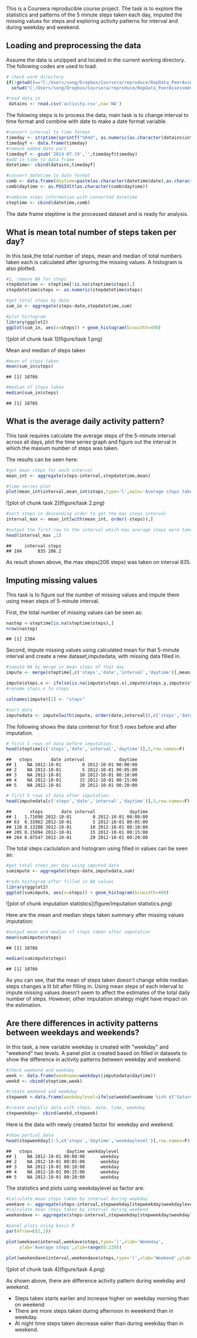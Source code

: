
This is a Coursera reproducible course project. The task is to explore the statistics and patterns of the 5 minute steps taken each day, imputed the missing values for steps and exploring activity patterns for interval and during weekday and weekend.  

## Loading and preprocessing the data

Assume the data is unzipped and located in the current working directory. The following codes are used to load.



```r
# check work directory
if(!getwd()=="C:/Users/song/Dropbox/Coursera/reproduce/RepData_PeerAssessment1")
  setwd("C:/Users/song/Dropbox/Coursera/reproduce/RepData_PeerAssessment1")

#read data in 
 datains <- read.csv('activity.csv',na='NA')
```

The folowing steps is to process the data, main task is to change interval to time format and combine with date to make a date format variable. 



```r
#convert interval to time format
timeday <- strptime(sprintf("%04d", as.numeric(as.character(datains$interval))), "%H%M")
timedayf <- data.frame(timeday)
#remove added date part 
timedayf <- gsub('2014-07-19','',timedayf$timeday)
#add in time to data frame
datetime<- cbind(datains,timedayf)

#convert datetime to date format
comb <- data.frame(daytime=paste(as.character(datetime$date),as.character(datetime$timedayf)))
comb$daytime <- as.POSIXlt(as.character(comb$daytime))

#combine steps information with converted datetime
steptime <- cbind(datetime,comb)
```

The date frame steptime is the processed dataset and is ready for analysis.


## What is mean total number of steps taken per day?

In this task,the total number of steps, mean and median of total numbers taken each is calculated after ignoring the missing values.  A histogram is also plotted. 



```r
#1, remove NA for steps
stepdatetime <- steptime[!is.na(steptime$steps),]
stepdatetime$steps <- as.numeric(stepdatetime$steps)

#get total steps by date
sum_in <- aggregate(steps~date,stepdatetime,sum)

#plot histogram 
library(ggplot2)
ggplot(sum_in, aes(x=steps)) + geom_histogram(binwidth=400)
```

![plot of chunk task 1](figure/task 1.png) 

Mean and median of steps taken


```r
#mean of steps taken
mean(sum_in$steps)
```

```
## [1] 10766
```

```r
#median of steps taken
median(sum_in$steps)
```

```
## [1] 10765
```


## What is the average daily activity pattern?

This task requires calculate the average steps of the 5-minute interval across all days, plot the time series graph and figure out the interval in which the maxium number of steps was taken. 

The results can be seen here:



```r
#get mean steps for each interval
mean_int <- aggregate(steps~interval,stepdatetime,mean)

#time series plot
plot(mean_int$interval,mean_int$steps,type='l',main='Average steps taken',xlab='5-minute interval',ylab='Average steps')
```

![plot of chunk task 2](figure/task 2.png) 


```r
#sort steps in descending order to get the max steps interval
interval_max <- mean_int[with(mean_int, order(-steps)),]

#output the first row to the interval which max average steps were taken
head(interval_max ,1)
```

```
##     interval steps
## 104      835 206.2
```

As result shown above, the max steps(206 steps) was taken on interval 835.

## Imputing missing values

This task is to figure out the number of missing values and impute them using mean steps of 5-minute interval.  

First, the total number of missing values can be seen as:



```r
nastep <-steptime[is.na(steptime$steps),]
nrow(nastep)
```

```
## [1] 2304
```

Second, impute missing values using calculated mean for that 5-minute interval and create a new dataset,imputedata, with missing data filled in.


```r
#impute NA by merge in mean steps of that day
impute <- merge(steptime[,c('steps','date','interval','daytime')],mean_int,by.x='interval',by.y='interval',all=T)

impute$steps.x <- ifelse(is.na(impute$steps.x),impute$steps.y,impute$steps.x) 
#rename steps.x to steps

colnames(impute)[2] <- "steps" 

#sort data
imputedata <- impute[with(impute, order(date,interval)),c('steps','date','interval','daytime')]
```

The following shows the data contenst for first 5 rows before and after imputation.


```r
# first 5 rows of data before imputation.
head(steptime[c('steps','date','interval','daytime')],5,row.names=F)
```

```
##   steps       date interval             daytime
## 1    NA 2012-10-01        0 2012-10-01 00:00:00
## 2    NA 2012-10-01        5 2012-10-01 00:05:00
## 3    NA 2012-10-01       10 2012-10-01 00:10:00
## 4    NA 2012-10-01       15 2012-10-01 00:15:00
## 5    NA 2012-10-01       20 2012-10-01 00:20:00
```


```r
# first 5 rows of data after imputation.
head(imputedata[c('steps','date','interval','daytime')],5,row.names=F)
```

```
##       steps       date interval             daytime
## 1   1.71698 2012-10-01        0 2012-10-01 00:00:00
## 63  0.33962 2012-10-01        5 2012-10-01 00:05:00
## 128 0.13208 2012-10-01       10 2012-10-01 00:10:00
## 205 0.15094 2012-10-01       15 2012-10-01 00:15:00
## 264 0.07547 2012-10-01       20 2012-10-01 00:20:00
```

The total steps caclulation and histogram using filled in values can be seen as:
 

```r
#get total steps per day using imputed data
sumimpute <- aggregate(steps~date,imputedata,sum)

#redo histogram after filled in NA values
library(ggplot2)
ggplot(sumimpute, aes(x=steps)) + geom_histogram(binwidth=400)
```

![plot of chunk imputation statistics](figure/imputation statistics.png) 

Here are the mean and median steps taken summary after missing values imputation:


```r
#output mean and median of steps taken after imputation
mean(sumimpute$steps)
```

```
## [1] 10766
```

```r
median(sumimpute$steps)
```

```
## [1] 10766
```

As you can see, that the mean of steps taken doesn't change while median steps changes a lit bit after filling in. Using mean steps of each interval to impute missing values doesn't seem to affect the estimates of the total daily number of steps. However, other imputation strategy might have impact on the estimation.

## Are there differences in activity patterns between weekdays and weekends?

In this task, a new variable weekday is created with "weekday" and "weekend" two levels. A panel plot is created based on filled in datasets to show the difference in activity patterns between weekday and weekend. 



```r
#check weekend and weekday
week <- data.frame(weekname=weekdays(imputedata$daytime))
weekd <- cbind(steptime,week)

#create weekend and weekday 
stepweek <-data.frame(weekdaylevel=ifelse(weekd$weekname %in% c('Saturday','Sunday'),'weekend','weekday'))

#create analytic data with steps, date, time, weekday 
stepweekday<- cbind(weekd,stepweek)
```

Here is the data with newly created factor for weekday and weekend.


```r
#show partial data
head(stepweekday[1:5,c('steps','daytime','weekdaylevel')],row.names=F)
```

```
##   steps             daytime weekdaylevel
## 1    NA 2012-10-01 00:00:00      weekday
## 2    NA 2012-10-01 00:05:00      weekday
## 3    NA 2012-10-01 00:10:00      weekday
## 4    NA 2012-10-01 00:15:00      weekday
## 5    NA 2012-10-01 00:20:00      weekday
```

The statistics and plots using weekdaylevel as factor are: 


```r
#calculate mean steps taken by interval during weekday
weekave <- aggregate(steps~interval,stepweekday[stepweekday$weekdaylevel=='weekday',],mean)
#calculate mean steps taken by interval during weekend
weekendave <- aggregate(steps~interval,stepweekday[stepweekday$weekdaylevel=='weekend',],mean)

#panel plots using basic R
par(mfrow=c(2,1))

plot(weekave$interval,weekave$steps,type='l',xlab='Weekday',
     ylab='Average steps',ylim=range(0:220))

plot(weekendave$interval,weekendave$steps,type='l',xlab='Weekend',ylab='Average steps',ylim=range(0:220))
```

![plot of chunk task 4](figure/task 4.png) 

As shown above, there are difference activity pattern during weekday and weekend.
* Steps taken starts earlier and increase higher on weekday morning than on weekend
* There are more steps taken during afternoon in weeekend than in weekday.
* At night time steps taken decrease ealier than during weekday than in weekend.
